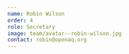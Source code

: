 ```yaml
---
name: Robin Wilson
order: 4
role: Secretary
image: team/avatar--robin-wilson.jpg
contact: robin@openaq.org
---
```

